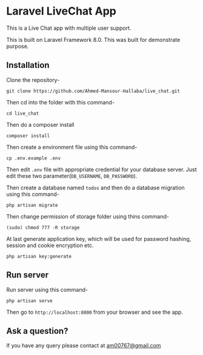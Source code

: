 # Laravel LiveChat App

This is a Live Chat app with multiple user support.

This is built on Laravel Framework 8.0. This was built for demonstrate purpose.

## Installation

Clone the repository-
```
git clone https://github.com/Ahmed-Mansour-Hallaba/live_chat.git
```

Then cd into the folder with this command-
```
cd live_chat
```

Then do a composer install
```
composer install
```

Then create a environment file using this command-
```
cp .env.example .env
```

Then edit `.env` file with appropriate credential for your database server. Just edit these two parameter(`DB_USERNAME`, `DB_PASSWORD`).

Then create a database named `todos` and then do a database migration using this command-
```
php artisan migrate
```

Then change permission of storage folder using thins command-
```
(sudo) chmod 777 -R storage
```

At last generate application key, which will be used for password hashing, session and cookie encryption etc.
```
php artisan key:generate
```

## Run server

Run server using this command-
```
php artisan serve
```

Then go to `http://localhost:8000` from your browser and see the app.

## Ask a question?

If you have any query please contact at am00767@gmail.com
